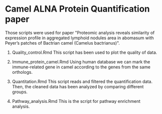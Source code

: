 # Camel ALNA Protein Quantification paper
Those scripts were used for paper "Proteomic analysis reveals similarity of expression profile in aggregated lymphoid nodules area in abomasum with Peyer’s patches of Bactrian camel (Camelus bactrianus)".

1. Quality_control.Rmd
This script has been used to plot the quality of data.

2. Immune_protein_camel.Rmd
Using human database we can mark the immune-related gene in camel according to the genes from the same orthologs.

3. Quantitation.Rmd
This script reads and filtered the quantification data. Then, the cleaned data has been analyzed by comparing different groups.

5. Pathway_analysis.Rmd
This is the script for pathway enrichment analysis.
